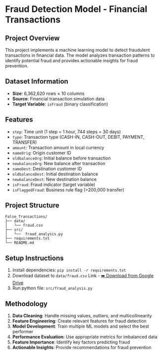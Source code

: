 # Fraud Detection Model - Financial Transactions

## Project Overview
This project implements a machine learning model to detect fraudulent transactions in financial data. The model analyzes transaction patterns to identify potential fraud and provides actionable insights for fraud prevention.

## Dataset Information
- **Size**: 6,362,620 rows × 10 columns
- **Source**: Financial transaction simulation data
- **Target Variable**: `isFraud` (binary classification)

## Features
- `step`: Time unit (1 step = 1 hour, 744 steps = 30 days)
- `type`: Transaction type (CASH-IN, CASH-OUT, DEBIT, PAYMENT, TRANSFER)
- `amount`: Transaction amount in local currency
- `nameOrig`: Origin customer ID
- `oldbalanceOrg`: Initial balance before transaction
- `newbalanceOrg`: New balance after transaction
- `nameDest`: Destination customer ID
- `oldbalanceDest`: Initial destination balance
- `newbalanceDest`: New destination balance
- `isFraud`: Fraud indicator (target variable)
- `isFlaggedFraud`: Business rule flag (>200,000 transfer)

## Project Structure
```
False_Transactions/
├── data/
│   └── fraud.csv
├── src/
│   └──  fraud_analysis.py
├── requirements.txt
└── README.md
```

## Setup Instructions
1. Install dependencies: `pip install -r requirements.txt`
2. Download dataset to `data/fraud.csv`
   Link - [➡️ Download from Google Drive](https://drive.usercontent.google.com/download?id=1VNpyNkGxHdskfdTNRSjjyNa5qC9u0JyV&export=download&authuser=0)
4. Run python file: `src/fraud_analysis.py`

## Methodology
1. **Data Cleaning**: Handle missing values, outliers, and multicollinearity
2. **Feature Engineering**: Create relevant features for fraud detection
3. **Model Development**: Train multiple ML models and select the best performer
4. **Performance Evaluation**: Use appropriate metrics for imbalanced data
5. **Feature Importance**: Identify key factors predicting fraud
6. **Actionable Insights**: Provide recommendations for fraud prevention 

